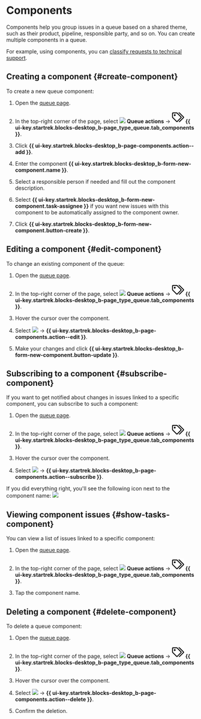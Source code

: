 # Components

Components help you group issues in a queue based on a shared theme, such as their product, pipeline, responsible party, and so on. You can create multiple components in a queue.

For example, using components, you can [classify requests to technical support](../support-process-group.md).

## Creating a component {#create-component}

To create a new queue component:

1. Open the [queue page](../user/queue.md).

1. In the top-right corner of the page, select ![](../../_assets/horizontal-ellipsis.svg) **Queue actions** → ![](../../_assets/tracker/svg/components.svg) **{{ ui-key.startrek.blocks-desktop_b-page_type_queue.tab_components }}**.

1. Click **{{ ui-key.startrek.blocks-desktop_b-page-components.action--add }}**.

1. Enter the component **{{ ui-key.startrek.blocks-desktop_b-form-new-component.name }}**.

1. Select a responsible person if needed and fill out the component description.

1. Select **{{ ui-key.startrek.blocks-desktop_b-form-new-component.task-assignee }}** if you want new issues with this component to be automatically assigned to the component owner.

1. Click **{{ ui-key.startrek.blocks-desktop_b-form-new-component.button-create }}**.

## Editing a component {#edit-component}

To change an existing component of the queue:

1. Open the [queue page](../user/queue.md).

1. In the top-right corner of the page, select ![](../../_assets/horizontal-ellipsis.svg) **Queue actions** → ![](../../_assets/tracker/svg/components.svg) **{{ ui-key.startrek.blocks-desktop_b-page_type_queue.tab_components }}**.

1. Hover the cursor over the component.

1. Select ![](../../_assets/tracker/svg/settings-old.svg) → **{{ ui-key.startrek.blocks-desktop_b-page-components.action--edit }}**.

1. Make your changes and click **{{ ui-key.startrek.blocks-desktop_b-form-new-component.button-update }}**.

## Subscribing to a component {#subscribe-component}

If you want to get notified about changes in issues linked to a specific component, you can subscribe to such a component:

1. Open the [queue page](../user/queue.md).

1. In the top-right corner of the page, select ![](../../_assets/horizontal-ellipsis.svg) **Queue actions** → ![](../../_assets/tracker/svg/components.svg) **{{ ui-key.startrek.blocks-desktop_b-page_type_queue.tab_components }}**.

1. Hover the cursor over the component.

1. Select ![](../../_assets/tracker/svg/settings-old.svg) → **{{ ui-key.startrek.blocks-desktop_b-page-components.action--subscribe }}**.

If you did everything right, you'll see the following icon next to the component name: ![](../../_assets/tracker/subscribtion.png)

## Viewing component issues {#show-tasks-component}

You can view a list of issues linked to a specific component:

1. Open the [queue page](../user/queue.md).

1. In the top-right corner of the page, select ![](../../_assets/horizontal-ellipsis.svg) **Queue actions** → ![](../../_assets/tracker/svg/components.svg) **{{ ui-key.startrek.blocks-desktop_b-page_type_queue.tab_components }}**.

1. Tap the component name.

## Deleting a component {#delete-component}

To delete a queue component:

1. Open the [queue page](../user/queue.md).

1. In the top-right corner of the page, select ![](../../_assets/horizontal-ellipsis.svg) **Queue actions** → ![](../../_assets/tracker/svg/components.svg) **{{ ui-key.startrek.blocks-desktop_b-page_type_queue.tab_components }}**.

1. Hover the cursor over the component.

1. Select ![](../../_assets/tracker/svg/settings-old.svg) → **{{ ui-key.startrek.blocks-desktop_b-page-components.action--delete }}**.

1. Confirm the deletion.
